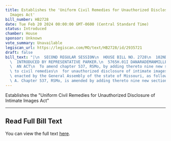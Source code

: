 ```yaml
---
title: Establishes the 'Uniform Civil Remedies for Unauthorized Disclosure of Intimate
  Images Act'
bill_number: HB2728
date: Tue Feb 20 2024 00:00:00 GMT-0600 (Central Standard Time)
status: Introduced
chamber: House
sponsor: Unknown
vote_summary: Unavailable
legiscan_url: https://legiscan.com/MO/text/HB2728/id/2935721
draft: false
bill_text: "|\n  SECOND REGULAR SESSION\n  HOUSE BILL NO. 2728\n  102ND GENERAL ASSEMBLY\n\
  \  INTRODUCED BY REPRESENTATIVE PARKER.\n  5765H.01I DANARADEMANMILLER,ChiefClerk\n\
  \  AN ACT\n  To amend chapter 537, RSMo, by adding thereto nine new sections relating\
  \ to civil remedies\n  for unauthorized disclosure of intimate images.\n  Be it\
  \ enacted by the General Assembly of the state of Missouri, as follows:\n  Section\
  \ A. Chapter 537, RSMo, is amended by adding thereto nine new sections, to"
---
```

Establishes the "Uniform Civil Remedies for Unauthorized Disclosure of Intimate Images Act"

---

## Read Full Bill Text

You can view the full text [here](https://legiscan.com/MO/text/HB2728/id/2935721).

